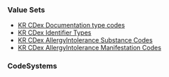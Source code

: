 ### Value Sets

- [KR CDex Documentation type codes](ValueSet-krcdex-doc-typecodes.html)
- [KR CDex Identifier Types](ValueSet-krcdex-identifier-type.html)
- [KR CDex AllergyIntolerance Substance Codes](ValueSet-krcdex-allergyIntolerance-substance-codes.html)
- [KR CDex AllergyIntolerance Manifestation Codes](ValueSet-krcdex-allergyIntolerance-manifestation-codes.html)

### CodeSystems
